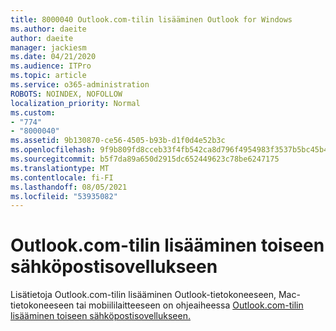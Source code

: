 ```yaml
---
title: 8000040 Outlook.com-tilin lisääminen Outlook for Windows
ms.author: daeite
author: daeite
manager: jackiesm
ms.date: 04/21/2020
ms.audience: ITPro
ms.topic: article
ms.service: o365-administration
ROBOTS: NOINDEX, NOFOLLOW
localization_priority: Normal
ms.custom:
- "774"
- "8000040"
ms.assetid: 9b130870-ce56-4505-b93b-d1f0d4e52b3c
ms.openlocfilehash: 9f9b809fd8cceb33f4fb542ca8d796f4954983f3537b5bc45b47a68b96f999b6
ms.sourcegitcommit: b5f7da89a650d2915dc652449623c78be6247175
ms.translationtype: MT
ms.contentlocale: fi-FI
ms.lasthandoff: 08/05/2021
ms.locfileid: "53935082"
---
```

# <a name="add-your-outlookcom-account-to-another-mail-app"></a>Outlook.com-tilin lisääminen toiseen sähköpostisovellukseen

Lisätietoja Outlook.com-tilin lisääminen Outlook-tietokoneeseen, Mac-tietokoneeseen tai mobiililaitteeseen on ohjeaiheessa [Outlook.com-tilin lisääminen toiseen sähköpostisovellukseen.](https://support.office.com/article/73f3b178-0009-41ae-aab1-87b80fa94970?wt.mc_id=Office_Outlook_com_Alchemy)
  